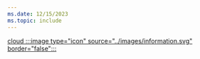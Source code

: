 ```yaml
---
ms.date: 12/15/2023
ms.topic: include
---
```


[cloud :::image type="icon" source="../images/information.svg" border="false":::](../../how-it-works.md#cloud-deployment "For organizations using Microsoft Entra-only identities. Device management is usually done via Intune/MDM")
